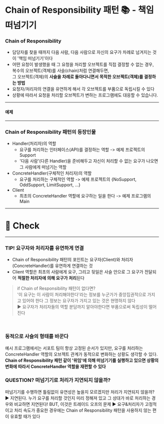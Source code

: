 # Chain of Responsibility 패턴 📚 - 책임 떠넘기기

### Chain of Responsibility
- 담당자를 찾을 때까지 다음 사람, 다음 사람으로 자신의 요구가 차례로 넘겨지는 것이 '책임 떠넘기기'이다
- 어떤 요청이 발생했을 때 그 요청을 처리할 오브젝트를 직접 결정할 수 없는 경우, <br>
  복수의 오브젝트(객체)를 사슬(chain)처럼 연결해두면, <br>
  그 오브젝트(객체)의 **사슬을 차례로 돌아다니면서 목적한 오브젝트(객체)를 결정하는 방법**
- 요청자/처리자의 연결을 유연하게 해서 각 오브젝트를 부품으로 독립시킬 수 있다
- 상황에 따라서 요청을 처리할 오브젝트가 변하는 프로그램에도 대응할 수 있습니다.

---


#### 예제



--- 
### Chain of Responsibility 패턴의 등장인물
- Handler(처리자)의 역할
  - 요구를 처리하는 인터페이스(API)를 결정하는 역할 -> 예제 프로젝트의 Support
  - '다음 사람'(다른 Handler)을 준비해두고 자신이 처리할 수 없는 요구가 나오면 그 사람에게 떠넘기는 역할
- ConcreteHandler(구체적인 처리자)의 역할
  - 요구를 처리하는 구체적인 역할 -> 예제 프로젝트의 {NoSupport, OddSupport, LimitSupport, ...}
- Client
  - 최초의 ConcreteHandler 역할에 요구하는 일을 한다 -> 예제 프로그램의 Main
---
# 📌 Check

---

### TIP! 요구자와 처리자를 유연하게 연결
- Chain of Responsibility 패턴의 포인트는 요구자(Client)와 처리자(ConcreteHandler)를 유연하게 연결하는 것
- Client 역할은 최초의 사람에게 요구, 그리고 뒷일은 사슬 안으로 그 요구가 전달되어 **적절한 처리자에 의해 요구가 처리**된다 
> if Chain of Responsibility 패턴이 없다면? <br>
> '이 요구는 이 사람이 처리해야한다'라는 정보를 누군가가 중앙집권적으로 가지고 있어야 한다
> 그 정보는 요구자가 가지고 있는 것은 현명하지 않다 <br>
>  ▶ 요구자가 처리자들의 역할 분담까지 알아야한다면 부품으로써 독립성이 떨어진다

<br>

### 동적으로 사슬의 형태를 바꾼다
예시 프로그램에서는 서포트 팀이 항상 고정된 순서가 있지만, 요구를 처리하는 ConcreteHandler 역할의 오브젝트 관계가 동적으로 변화하는 상황도 생각할 수 있다.
**Chain of Responsibility 패턴 같이 '위임'에 의해 떠넘기기를 실행하고 있으면 상황의 변화에 따라서 ConcreteHandler 역할을 재편할 수 있다**

### QUESTION? 떠넘기기로 처리가 지연되지 않을까?
떠넘기기를 수행하면 틀림없이 유연성은 높을지 모르겠지만 처리가 지연되지 않을까?
▶ 지연된다. 누가 요구를 처리할 것인지 미리 정해져 있고 그 상대가 바로 처리하는 경우와 비교하면 지연된다!
BUT, 이것은 트레이드 오프의 문제
▶ 요구&처리자가 고정적이고 처리 속도가 중요한 경우에는 Chain of Responsibility 패턴을 사용하지 않는 편이 유효할 때가 있다